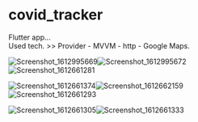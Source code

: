 # covid_tracker

Flutter app...<br>
Used tech. >> Provider - MVVM - http - Google Maps.

 

![Screenshot_1612995669](https://user-images.githubusercontent.com/45439722/107580606-7ba25200-6bff-11eb-9503-6870ccc06451.png)![Screenshot_1612995672](https://user-images.githubusercontent.com/45439722/107580627-8230c980-6bff-11eb-878f-719024b28e63.png)![Screenshot_1612661281](https://user-images.githubusercontent.com/45439722/107134717-4c3cce00-68fd-11eb-857d-2d2de35f3e59.png)

![Screenshot_1612661374](https://user-images.githubusercontent.com/45439722/107134812-1f3ceb00-68fe-11eb-9353-38e07d16f9cd.png)![Screenshot_1612662159](https://user-images.githubusercontent.com/45439722/107134815-23690880-68fe-11eb-9342-240065324b4c.png)![Screenshot_1612661293](https://user-images.githubusercontent.com/45439722/107134718-5068eb80-68fd-11eb-8c40-e68270d576b7.png)

![Screenshot_1612661305](https://user-images.githubusercontent.com/45439722/107134803-0c2a1b00-68fe-11eb-9989-828b7acbf525.png)![Screenshot_1612661333](https://user-images.githubusercontent.com/45439722/107134807-1b10cd80-68fe-11eb-8afe-8d5369934b98.png)







